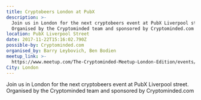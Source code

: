 ```yaml
---
title: Cryptobeers London at PubX
description: >-
  Join us in London for the next cryptobeers event at PubX Liverpool street.
  Organised by the Cryptominded team and sponsored by Cryptominded.com
location: PubX Liverpool Street
date: 2017-11-22T15:16:02.790Z
possible-by: Cryptominded.com
organised_by: Barry Leybovich, Ben Bodien
meetup_link: >-
  https://www.meetup.com/The-Cryptominded-Meetup-London-Edition/events/244863174/
City: London
---
```


Join us in London for the next cryptobeers event at PubX Liverpool street.
Organised by the Cryptominded team and sponsored by Cryptominded.com